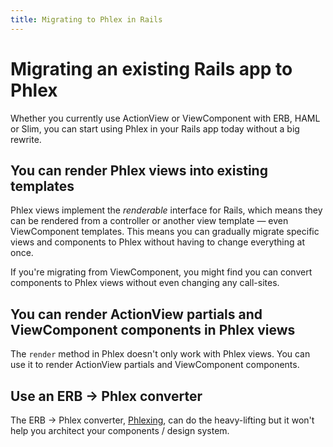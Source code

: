 ```yaml
---
title: Migrating to Phlex in Rails
---
```


# Migrating an existing Rails app to Phlex

Whether you currently use ActionView or ViewComponent with ERB, HAML or Slim, you can start using Phlex in your Rails app today without a big rewrite.

## You can render Phlex views into existing templates

Phlex views implement the _renderable_ interface for Rails, which means they can be rendered from a controller or another view template — even ViewComponent templates. This means you can gradually migrate specific views and components to Phlex without having to change everything at once.

If you're migrating from ViewComponent, you might find you can convert components to Phlex views without even changing any call-sites.

## You can render ActionView partials and ViewComponent components in Phlex views

The `render` method in Phlex doesn't only work with Phlex views. You can use it to render ActionView partials and ViewComponent components.

## Use an ERB → Phlex converter

The ERB → Phlex converter, [Phlexing](https://www.phlexing.fun), can do the heavy-lifting but it won't help you architect your components / design system.